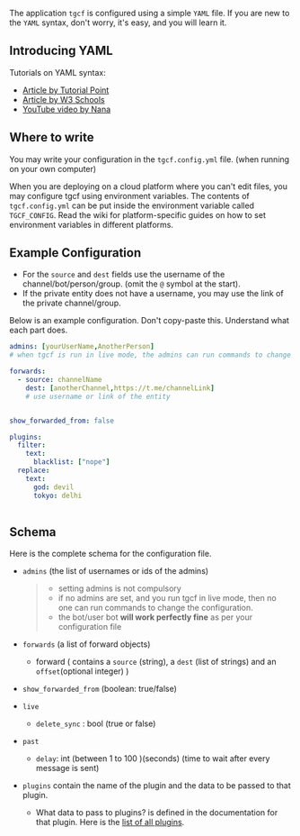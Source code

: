 The application `tgcf` is configured using a simple `YAML` file. If you are new to the `YAML` syntax, don't worry, it's easy, and you will learn it.

## Introducing YAML

Tutorials on YAML syntax:
- [Article by Tutorial Point](https://www.tutorialspoint.com/yaml/yaml_basics.htm) 
- [Article by W3 Schools](https://www.w3schools.io/file/yaml-cheatsheet-syntax) 
- [YouTube video by Nana](https://youtu.be/1uFVr15xDGg?t=73)

## Where to write

You may write your configuration in the `tgcf.config.yml` file. (when running on your own computer)

When you are deploying on a cloud platform where you can't edit files, you may configure tgcf using environment variables. The contents of `tgcf.config.yml` can be put inside the environment variable called `TGCF_CONFIG`. Read the wiki for platform-specific guides on how to set environment variables in different platforms.


## Example Configuration

- For the `source` and `dest` fields use the username of the channel/bot/person/group. (omit the `@` symbol at the start). 
- If the private entity does not have a username, you may use the link of the private channel/group.

Below is an example configuration. Don't copy-paste this. Understand what each part does.

```yaml
admins: [yourUserName,AnotherPerson] 
# when tgcf is run in live mode, the admins can run commands to change the configuration

forwards:
  - source: channelName
    dest: [anotherChannel,https://t.me/channelLink]
    # use username or link of the entity


show_forwarded_from: false

plugins:
  filter:
    text:
      blacklist: ["nope"]
  replace:
    text:
      god: devil
      tokyo: delhi
      
```

## Schema

Here is the complete schema for the configuration file.

- `admins` (the list of usernames or ids of the admins)
    > - setting admins is not compulsory
    > - if no admins are set, and you run tgcf in live mode, then no one can run commands to change the configuration. 
    > - the bot/user bot **will work perfectly fine** as per your configuration file
- `forwards` (a list of forward objects)
    - forward ( contains a `source` (string), a `dest` (list of strings) and an `offset`(optional integer) )
- `show_forwarded_from` (boolean: true/false)
- `live`
   - `delete_sync` : bool (true or false)
- `past`
   - `delay`: int (between 1 to 100 )(seconds) (time to wait after every message is sent)


- `plugins` contain the name of the plugin and the data to be passed to that plugin.
   - What data to pass to plugins? is defined in the documentation for that plugin. Here is the [list of all plugins](https://github.com/aahnik/tgcf/wiki/Plugins).


